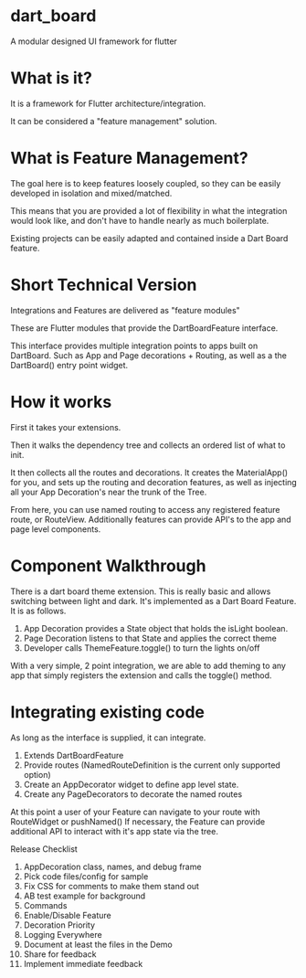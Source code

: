 # dart_board

A modular designed UI framework for flutter

# What is it?

It is a framework for Flutter architecture/integration.

It can be considered a "feature management" solution.

# What is Feature Management?

The goal here is to keep features loosely coupled, so they can be easily 
developed in isolation and mixed/matched.

This means that you are provided a lot of flexibility in what
the integration would look like, and don't have to handle
nearly as much boilerplate.

Existing projects can be easily adapted and contained inside a Dart Board
feature.

# Short Technical Version

Integrations and Features are delivered as "feature modules"

These are Flutter modules that provide the DartBoardFeature interface.

This interface provides multiple integration points to apps built on DartBoard.
Such as App and Page decorations + Routing, as well as a the DartBoard() entry point widget.

# How it works

First it takes your extensions.

Then it walks the dependency tree and collects an ordered list of what to init.

It then collects all the routes and decorations. It creates the MaterialApp()
for you, and sets up the routing and decoration features, as well as injecting all your App Decoration's near the trunk of the Tree.

From here, you can use named routing to access any registered feature route, or
RouteView. Additionally features can provide API's to the app and page level components.

# Component Walkthrough

There is a dart board theme extension. This is really basic and allows switching between light and dark. It's implemented as a Dart Board Feature. It is as follows.

1) App Decoration provides a State object that holds the isLight boolean.
2) Page Decoration listens to that State and applies the correct theme
3) Developer calls ThemeFeature.toggle() to turn the lights on/off

With a very simple, 2 point integration, we are able to add theming to any app that simply registers the extension and calls the toggle() method.


# Integrating existing code

As long as the interface is supplied, it can integrate.

1) Extends DartBoardFeature
2) Provide routes (NamedRouteDefinition is the current only supported option)
3) Create an AppDecorator widget to define app level state.
4) Create any PageDecorators to decorate the named routes

At this point a user of your Feature can navigate to your route with RouteWidget or pushNamed()
If necessary, the Feature can provide additional API to interact with it's app state via the tree.


Release Checklist
1) AppDecoration class, names, and debug frame
2) Pick code files/config for sample
3) Fix CSS for comments to make them stand out
4) AB test example for background
5) Commands
6) Enable/Disable Feature
7) Decoration Priority
8) Logging Everywhere
9) Document at least the files in the Demo
10) Share for feedback
11) Implement immediate feedback
